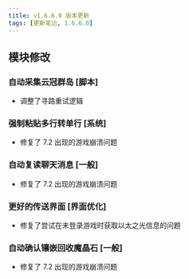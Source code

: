 ```yaml
---
title: v1.6.6.0 版本更新
tags: [更新笔记, 1.6.6.0]
---
```


## 模块修改

### 自动采集云冠群岛 [脚本]

- 调整了寻路重试逻辑

### 强制粘贴多行转单行 [系统]

- 修复了 7.2 出现的游戏崩溃问题

### 自动复读聊天消息 [一般]

- 修复了 7.2 出现的游戏崩溃问题

### 更好的传送界面 [界面优化]

- 修复了尝试在未登录游戏时获取以太之光信息的问题

### 自动确认镶嵌回收魔晶石 [一般]

- 修复了 7.2 出现的游戏崩溃问题